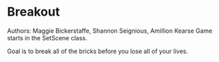# Breakout
Authors: Maggie Bickerstaffe, Shannon Seignious, Amillion Kearse 
Game starts in the SetScene class.

Goal is to break all of the bricks before you lose all of your lives. 
